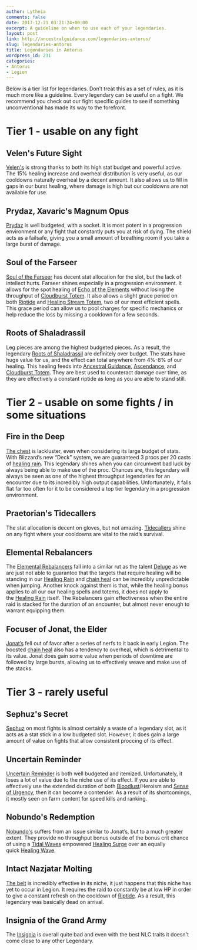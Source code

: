 ```yaml
---
author: Lytheia
comments: false
date: 2017-12-21 03:21:24+00:00
excerpt: A guideline on when to use each of your legendaries.
layout: post
link: http://ancestralguidance.com/legendaries-antorus/
slug: legendaries-antorus
title: Legendaries in Antorus
wordpress_id: 231
categories:
- Antorus
- Legion
---
```


Below is a tier list for legendaries. Don’t treat this as a set of rules, as it is much more like a guideline. Every legendary can be useful on a fight.
We recommend you check out our fight specific guides to see if something unconventional has made its way to the forefront. 




# Tier 1 - usable on any fight




## Velen's Future Sight


[Velen's](http://www.wowhead.com/item=144258/&bonus=3630) is strong thanks to both its high stat budget and powerful active. The 15% healing increase and overheal distribution is very useful, as our cooldowns naturally overheal by a decent amount. It also allows us to fill in gaps in our burst healing, where damage is high but our cooldowns are not available for use.


## Prydaz, Xavaric's Magnum Opus


[Prydaz](http://www.wowhead.com/item=132444&bonus=3630) is well budgeted, with a socket. It is most potent in a progression environment or any fight that constantly puts you at risk of dying. The shield acts as a failsafe, giving you a small amount of breathing room if you take a large burst of damage.


## Soul of the Farseer


[Soul of the Farseer](http://www.wowhead.com/item=151647/soul-of-the-farseer&bonus=3630) has decent stat allocation for the slot, but the lack of intellect hurts. Farseer shines especially in a progression environment. It allows for the spot healing of [Echo of the Elements](http://www.wowhead.com/spell=108283/) without losing the throughput of [Cloudburst Totem](http://www.wowhead.com/spell=157153/). It also allows a slight grace period on both [Riptide](http://www.wowhead.com/spell=61295/) and [Healing Stream Totem](http://www.wowhead.com/spell=5394/), two of our most efficient spells. This grace period can allow us to pool charges for specific mechanics or help reduce the loss by missing a cooldown for a few seconds.


## Roots of Shaladrassil


Leg pieces are among the highest budgeted pieces. As a result, the legendary [ Roots of Shaladrassil](http://www.wowhead.com/item=132466/roots-of-shaladrassil&bonus=3630) are definitely over budget. The stats have huge value for us, and the effect can total anywhere from 4%-8% of our healing. This healing feeds into [ Ancestral Guidance](http://www.wowhead.com/spell=108281/ancestral-guidance), [ Ascendance](http://www.wowhead.com/spell=114052/ascendance), and [ Cloudburst Totem](http://www.wowhead.com/spell=157153/cloudburst-totem). They are best used to counteract damage over time, as they are effectively a constant riptide as long as you are able to stand still.


# Tier 2 - usable on some fights / in some situations




## Fire in the Deep


[The chest](http://www.wowhead.com/item=151785/fire-in-the-deep) is lackluster, even when considering its large budget of stats. With Blizzard’s new “Deck” system, we are guaranteed 3 procs per 20 casts of [healing rain](http://www.wowhead.com/spell=73920/). This legendary shines when you can circumvent bad luck by always being able to make use of the proc. Chances are, this legendary will always be seen as one of the highest throughput legendaries for an encounter due to its incredibly high output capabilities. Unfortunately, it falls flat far too often for it to be considered a top tier legendary in a progression environment.


## Praetorian's Tidecallers


The stat allocation is decent on gloves, but not amazing. [Tidecallers](http://www.wowhead.com/item=137058/&bonus=3630) shine on any fight where your cooldowns are vital to the raid’s survival.


## Elemental Rebalancers


The [Elemental Rebalancers](http://www.wowhead.com/item=137036/elemental-rebalancers&bonus=3630) fall into a similar rut as the talent [Deluge](http://www.wowhead.com/spell=200076/deluge) as we are just not able to guarantee that the targets that require healing will be standing in our [Healing Rain](http://www.wowhead.com/spell=73920/) and [chain heal](http://www.wowhead.com/spell=1064/) can be incredibly unpredictable when jumping. Another knock against them is that, while the healing bonus applies to all our our healing spells and totems, it does not apply to the [Healing Rain](http://www.wowhead.com/spell=73920/) itself. The Rebalancers gain effectiveness when the entire raid is stacked for the duration of an encounter, but almost never enough to warrant equipping them.


## Focuser of Jonat, the Elder


[Jonat’s](http://www.wowhead.com/item=137051/&bonus=3630) fell out of favor after a series of nerfs to it back in early Legion. The boosted [chain heal](http://www.wowhead.com/spell=1064/) also has a tendency to overheal, which is detrimental to its value. Jonat does gain some value when periods of downtime are followed by large bursts, allowing us to effectively weave and make use of the stacks.


# Tier 3 - rarely useful




## Sephuz's Secret


[Sephuz](http://www.wowhead.com/item=132452/&bonus=3630) on most fights is almost certainly a waste of a legendary slot, as it acts as a stat stick in a low budgeted slot. However, it does gain a large amount of value on fights that allow consistent proccing of its effect.


## Uncertain Reminder


[Uncertain Reminder](http://www.wowhead.com/item=143732/uncertain-reminder&bonus=3630) is both well budgeted and itemized. Unfortunately, it loses a lot of value due to the niche use of its effect. If you are able to effectively use the extended duration of both [Bloodlust](http://www.wowhead.com/spell=2825/bloodlust)/Heroism and [ Sense of Urgency](http://www.wowhead.com/spell=207355/sense-of-urgency), then it can become a contender. As a result of its shortcomings, it mostly seen on farm content for speed kills and ranking.


## Nobundo's Redemption


[Nobundo's](http://www.wowhead.com/item=137104&bonus=3630) suffers from an issue similar to Jonat’s, but to a much greater extent. They provide no throughput bonus outside of the bonus crit chance of using a [Tidal Waves](http://www.wowhead.com/spell=51564/) empowered [Healing Surge](http://www.wowhead.com/spell=8004/) over an equally quick [Healing Wave](http://www.wowhead.com/spell=77472/).


## Intact Nazjatar Molting


[The belt](http://www.wowhead.com/item=137085/intact-nazjatar-molting) is incredibly effective in its niche, it just happens that this niche has yet to occur in Legion. It requires the raid to constantly be at low HP in order to give a constant refresh on the cooldown of [Riptide](http://www.wowhead.com/spell=61295). As a result, this legendary was basically dead on arrival.


## Insignia of the Grand Army


The [Insignia](http://www.wowhead.com/item=152626/insignia-of-the-grand-army&bonus=3630) is overall quite bad and even with the best NLC traits it doesn't come close to any other Legendary.
